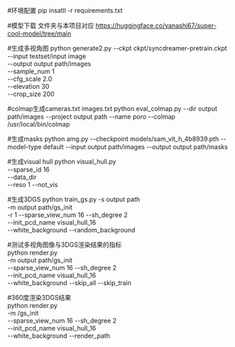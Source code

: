 #环境配置
pip insatll -r requirements.txt

#模型下载 文件夹与本项目对应
https://huggingface.co/yanashi67/super-cool-model/tree/main

#生成多视角图
python generate2.py --ckpt ckpt/syncdreamer-pretrain.ckpt \
                   --input testset/input image \
                   --output output path/images \
                   --sample_num 1 \
                   --cfg_scale 2.0 \
                   --elevation 30 \
                   --crop_size 200
                

#colmap生成cameras.txt images.txt
python eval_colmap.py --dir output path/images --project output path --name poro --colmap /usr/local/bin/colmap

#生成masks
python amg.py --checkpoint models/sam_vit_h_4b8939.pth --model-type default --input output path/images --output output path/masks

#生成visual hull 
python visual_hull.py \
    --sparse_id 16 \
    --data_dir <output path> \
    --reso 1 --not_vis

#生成3DGS
python train_gs.py -s output path \
    -m output path/gs_init \
    -r 1 --sparse_view_num 16 --sh_degree 2 \
    --init_pcd_name visual_hull_16 \
    --white_background --random_background

#测试多视角图像与3DGS渲染结果的指标  
python render.py \
    -m output path/gs_init \
    --sparse_view_num 16 --sh_degree 2 \
    --init_pcd_name visual_hull_16 \
    --white_background --skip_all --skip_train

#360度渲染3DGS结果   
python render.py \
    -m <output path>/gs_init \
    --sparse_view_num 16 --sh_degree 2 \
    --init_pcd_name visual_hull_16 \
    --white_background --render_path
